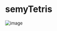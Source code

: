 # semyTetris
![image](https://user-images.githubusercontent.com/3320688/108482891-5c0fc700-729a-11eb-9bd3-699c0c15e5e1.png)
